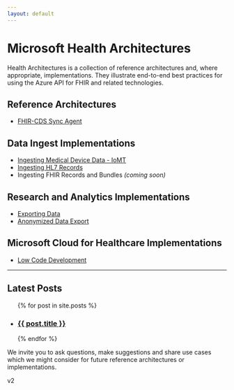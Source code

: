 ```yaml
---
layout: default
---
```


# Microsoft Health Architectures 
Health Architectures is a collection of reference architectures and, where appropriate, implementations. They illustrate end-to-end best practices for using the Azure API for FHIR and related technologies.  

## Reference Architectures 
- [FHIR-CDS Sync Agent](https://microsoft.github.io/health-architectures/refarch.html)

## Data Ingest Implementations 
- [Ingesting Medical Device Data - IoMT](https://github.com/microsoft/health-architectures/tree/master/Internet-Of-Things-IoT/IoMT-FHIR-Connector-for_Azure)
- [Ingesting HL7 Records](https://github.com/microsoft/health-architectures/tree/master/HL7Conversion)
- Ingesting FHIR Records and Bundles *(coming soon)* 

## Research and Analytics Implementations   
- [Exporting Data](https://github.com/microsoft/health-architectures/tree/master/Research-and-Analytics/FHIRExportQuickstart)
- [Anonymized Data Export](https://github.com/microsoft/health-architectures/tree/master/Research-and-Analytics/FHIRExportwithAnonymization)

## Microsoft Cloud for Healthcare Implementations 
 - [Low Code Development](https://github.com/microsoft/health-architectures/tree/master/Low-Code) 

---

<h2>Latest Posts</h2>


<ul>
  {% for post in site.posts %}
    <li>
      <h3><a href="{{ post.url| absolute_url }}">{{ post.title }}</a></h3>
    </li>
  {% endfor %}
</ul>



We invite you to ask questions, make suggestions and share use cases which we might consider for future reference architectures or implementations.



v2